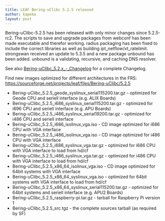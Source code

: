 ```yaml
---
title: LEAF Bering-uClibc 5.2.5 released
author: kapeka
layout: post
---
```

Bering-uClibc-5.2.5 has been released with only minor changes since 5.2.5-rc2.
The scripts to save and upgrade packages from webconf has been made executable and therefor working.
radius packaging has been fixed to include the correct libraries as well as building ipt_netflow/xt_ratelimit.
strongswan received an update to 5.3.5 and a new package unbound has been added.
unbound is a validating, recursive, and caching DNS resolver.

See also
<a href="{{ site.buc_wiki_url }}/Bering-uClibc_5.2.x_-_Changelog">Bering-uClibc_5.2.x_-_Changelog</a>
for a complete Changelog.

<p>Find new images optimized for different architectures in the FRS:
<a href="https://sourceforge.net/projects/leaf/files/Bering-uClibc/5.2.5">https://sourceforge.net/projects/leaf/files/Bering-uClibc/5.2.5</a>
<ul>

<li>Bering-uClibc_5.2.5_geode_syslinux_serial115200.tar.gz - optimized for Geode CPU and seriell interface (e.g. ALIX Boards) </li>

<li>Bering-uClibc_5.2.5_i686_syslinux_serial115200.tar.gz - optimized for i696 CPU and seriell interface (e.g. APU Boards) </li>

<li>Bering-uClibc_5.2.5_i486_syslinux_serial19200.tar.gz - optimized for i486 CPU and seriell interface </li>

<li>Bering-uClibc_5.2.5_i686_isolinux_vga.iso - CD image optimized for i686 CPU with VGA interface</li>

<li>Bering-uClibc_5.2.5_i486_isolinux_vga.iso - CD image optimized for i486 CPU with VGA interface</li>

<li>Bering-uClibc_5.2.5_i686_syslinux_vga.tar.gz - optimized for i686 CPU with VGA interface to load from hd/cf</li>

<li>Bering-uClibc_5.2.5_i486_syslinux_vga.tar.gz - optimized for i486 CPU with VGA interface to load from hd/cf</li>

<li>Bering-uClibc_5.2.5_x86_64_isolinux_vga.iso - CD image optimized for 64bit systems  with VGA interface</li>

<li>Bering-uClibc_5.2.5_x86_64_syslinux_vga.iso - optimized for 64bit systems  with VGA interface to load from hd/cf</li>

<li>Bering-uClibc_5.2.5_x86_64_syslinux_serial115200.tar.gz - optimized for 64bit systems and seriell interface (e.g. APU2 Boards) </li>

<li>Bering-uClibc_5.2.5_raspberry-pi.tar.gz - tarball for Raspberry Pi version 1</li>

<li>Bering-uClibc_5.2.5_src.tgz - the complete sources tarball (as required by SF)</li>
</ul>
